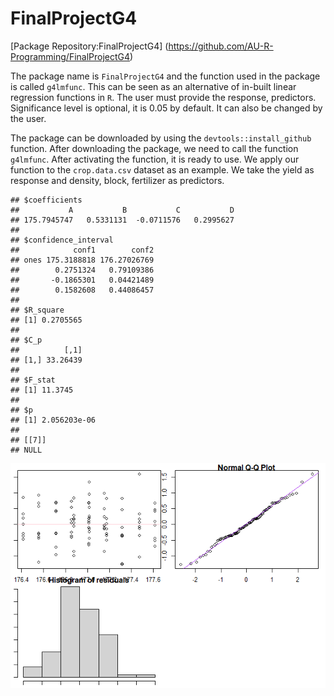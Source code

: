 
# FinalProjectG4

\[Package Repository:FinalProjectG4\]
(<https://github.com/AU-R-Programming/FinalProjectG4>)

The package name is `FinalProjectG4` and the function used in the
package is called `g4lmfunc`. This can be seen as an alternative of
in-built linear regression functions in `R`. The user must provide the
response, predictors. Significance level is optional, it is 0.05 by
default. It can also be changed by the user.

The package can be downloaded by using the `devtools::install_github`
function. After downloading the package, we need to call the function
`g4lmfunc`. After activating the function, it is ready to use. We apply
our function to the `crop.data.csv` dataset as an example. We take the
yield as response and density, block, fertilizer as predictors.

    ## $coefficients
    ##           A           B           C           D 
    ## 175.7945747   0.5331131  -0.0711576   0.2995627 
    ## 
    ## $confidence_interval
    ##            conf1        conf2
    ## ones 175.3188818 176.27026769
    ##        0.2751324   0.79109386
    ##       -0.1865301   0.04421489
    ##        0.1582608   0.44086457
    ## 
    ## $R_square
    ## [1] 0.2705565
    ## 
    ## $C_p
    ##          [,1]
    ## [1,] 33.26439
    ## 
    ## $F_stat
    ## [1] 11.3745
    ## 
    ## $p
    ## [1] 2.056203e-06
    ## 
    ## [[7]]
    ## NULL

![](README_files/figure-gfm/unnamed-chunk-1-1.png)<!-- -->

